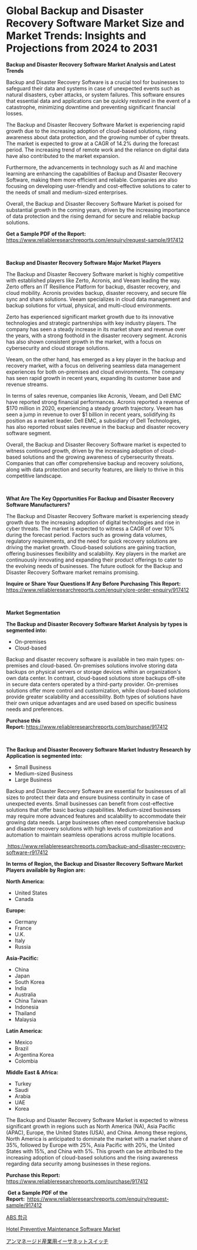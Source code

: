 <p><h1>Global Backup and Disaster Recovery Software Market Size and Market Trends: Insights and Projections from 2024 to 2031</h1></p><p><strong>Backup and Disaster Recovery Software Market Analysis and Latest Trends</strong></p>
<p><p>Backup and Disaster Recovery Software is a crucial tool for businesses to safeguard their data and systems in case of unexpected events such as natural disasters, cyber attacks, or system failures. This software ensures that essential data and applications can be quickly restored in the event of a catastrophe, minimizing downtime and preventing significant financial losses.</p><p>The Backup and Disaster Recovery Software Market is experiencing rapid growth due to the increasing adoption of cloud-based solutions, rising awareness about data protection, and the growing number of cyber threats. The market is expected to grow at a CAGR of 14.2% during the forecast period. The increasing trend of remote work and the reliance on digital data have also contributed to the market expansion.</p><p>Furthermore, the advancements in technology such as AI and machine learning are enhancing the capabilities of Backup and Disaster Recovery Software, making them more efficient and reliable. Companies are also focusing on developing user-friendly and cost-effective solutions to cater to the needs of small and medium-sized enterprises.</p><p>Overall, the Backup and Disaster Recovery Software Market is poised for substantial growth in the coming years, driven by the increasing importance of data protection and the rising demand for secure and reliable backup solutions.</p></p>
<p><strong>Get a Sample PDF of the Report:&nbsp;</strong> <a href="https://www.reliableresearchreports.com/enquiry/request-sample/917412">https://www.reliableresearchreports.com/enquiry/request-sample/917412</a></p>
<p>&nbsp;</p>
<p><strong>Backup and Disaster Recovery Software Major Market Players</strong></p>
<p><p>The Backup and Disaster Recovery Software market is highly competitive with established players like Zerto, Acronis, and Veeam leading the way. Zerto offers an IT Resilience Platform for backup, disaster recovery, and cloud mobility. Acronis provides backup, disaster recovery, and secure file sync and share solutions. Veeam specializes in cloud data management and backup solutions for virtual, physical, and multi-cloud environments.</p><p>Zerto has experienced significant market growth due to its innovative technologies and strategic partnerships with key industry players. The company has seen a steady increase in its market share and revenue over the years, with a strong foothold in the disaster recovery segment. Acronis has also shown consistent growth in the market, with a focus on cybersecurity and cloud storage solutions.</p><p>Veeam, on the other hand, has emerged as a key player in the backup and recovery market, with a focus on delivering seamless data management experiences for both on-premises and cloud environments. The company has seen rapid growth in recent years, expanding its customer base and revenue streams.</p><p>In terms of sales revenue, companies like Acronis, Veeam, and Dell EMC have reported strong financial performances. Acronis reported a revenue of $170 million in 2020, experiencing a steady growth trajectory. Veeam has seen a jump in revenue to over $1 billion in recent years, solidifying its position as a market leader. Dell EMC, a subsidiary of Dell Technologies, has also reported robust sales revenue in the backup and disaster recovery software segment.</p><p>Overall, the Backup and Disaster Recovery Software market is expected to witness continued growth, driven by the increasing adoption of cloud-based solutions and the growing awareness of cybersecurity threats. Companies that can offer comprehensive backup and recovery solutions, along with data protection and security features, are likely to thrive in this competitive landscape.</p></p>
<p>&nbsp;</p>
<p><strong>What Are The Key Opportunities For Backup and Disaster Recovery Software Manufacturers?</strong></p>
<p><p>The Backup and Disaster Recovery Software market is experiencing steady growth due to the increasing adoption of digital technologies and rise in cyber threats. The market is expected to witness a CAGR of over 10% during the forecast period. Factors such as growing data volumes, regulatory requirements, and the need for quick recovery solutions are driving the market growth. Cloud-based solutions are gaining traction, offering businesses flexibility and scalability. Key players in the market are continuously innovating and expanding their product offerings to cater to the evolving needs of businesses. The future outlook for the Backup and Disaster Recovery Software market remains promising.</p></p>
<p><strong>Inquire or Share Your Questions If Any Before Purchasing This Report:</strong> <a href="https://www.reliableresearchreports.com/enquiry/pre-order-enquiry/917412">https://www.reliableresearchreports.com/enquiry/pre-order-enquiry/917412</a></p>
<p>&nbsp;</p>
<p><strong>Market Segmentation</strong></p>
<p><strong>The Backup and Disaster Recovery Software Market Analysis by types is segmented into:</strong></p>
<p><ul><li>On-premises</li><li>Cloud-based</li></ul></p>
<p><p>Backup and disaster recovery software is available in two main types: on-premises and cloud-based. On-premises solutions involve storing data backups on physical servers or storage devices within an organization's own data center. In contrast, cloud-based solutions store backups off-site in secure data centers operated by a third-party provider. On-premises solutions offer more control and customization, while cloud-based solutions provide greater scalability and accessibility. Both types of solutions have their own unique advantages and are used based on specific business needs and preferences.</p></p>
<p><strong>Purchase this Report:&nbsp;</strong><a href="https://www.reliableresearchreports.com/purchase/917412">https://www.reliableresearchreports.com/purchase/917412</a></p>
<p>&nbsp;</p>
<p><strong>The Backup and Disaster Recovery Software Market Industry Research by Application is segmented into:</strong></p>
<p><ul><li>Small Business</li><li>Medium-sized Business</li><li>Large Business</li></ul></p>
<p><p>Backup and Disaster Recovery Software are essential for businesses of all sizes to protect their data and ensure business continuity in case of unexpected events. Small businesses can benefit from cost-effective solutions that offer basic backup capabilities. Medium-sized businesses may require more advanced features and scalability to accommodate their growing data needs. Large businesses often need comprehensive backup and disaster recovery solutions with high levels of customization and automation to maintain seamless operations across multiple locations.</p></p>
<p><a href="https://www.reliableresearchreports.com/backup-and-disaster-recovery-software-r917412">&nbsp;https://www.reliableresearchreports.com/backup-and-disaster-recovery-software-r917412</a></p>
<p><strong>In terms of Region, the Backup and Disaster Recovery Software Market Players available by Region are:</strong></p>
<p>
    <p> <strong> North America: </strong>
        <ul>
            <li>United States</li>
            <li>Canada</li>
        </ul>
        </p> 
    <p> <strong> Europe: </strong>
        <ul>
            <li>Germany</li>
            <li>France</li>
            <li>U.K.</li>
            <li>Italy</li>
            <li>Russia</li>
        </ul>
        </p> 
    <p> <strong> Asia-Pacific: </strong>
        <ul>
            <li>China</li>
            <li>Japan</li>
            <li>South Korea</li>
            <li>India</li>
            <li>Australia</li>
            <li>China Taiwan</li>
            <li>Indonesia</li>
            <li>Thailand</li>
            <li>Malaysia</li>
        </ul>
        </p> 
    <p> <strong> Latin America: </strong>
        <ul>
            <li>Mexico</li>
            <li>Brazil</li>
            <li>Argentina Korea</li>
            <li>Colombia</li>
        </ul>
        </p> 
    <p> <strong> Middle East & Africa: </strong>
        <ul>
            <li>Turkey</li>
            <li>Saudi</li>
            <li>Arabia</li>
            <li>UAE</li>
            <li>Korea</li>
        </ul>
    </p>
    </p>
<p><p>The Backup and Disaster Recovery Software Market is expected to witness significant growth in regions such as North America (NA), Asia Pacific (APAC), Europe, the United States (USA), and China. Among these regions, North America is anticipated to dominate the market with a market share of 35%, followed by Europe with 25%, Asia Pacific with 20%, the United States with 15%, and China with 5%. This growth can be attributed to the increasing adoption of cloud-based solutions and the rising awareness regarding data security among businesses in these regions.</p></p>
<p><strong>Purchase this Report: </strong><a href="https://www.reliableresearchreports.com/purchase/917412">https://www.reliableresearchreports.com/purchase/917412</a></p>
<p>&nbsp;<strong>Get a Sample PDF of the Report:&nbsp;&nbsp;</strong><a href="https://www.reliableresearchreports.com/enquiry/request-sample/917412">https://www.reliableresearchreports.com/enquiry/request-sample/917412</a></p>
<p><strong></strong></p>
<p><p><a href="https://github.com/hxzi07639916/Market-Research-Report-List-2/blob/main/349656948372.md">ABS 합금</a></p><p><a href="https://github.com/mabutironaldo/Market-Research-Report-List-4/blob/main/hotel-preventive-maintenance-software-market.md">Hotel Preventive Maintenance Software Market</a></p><p><a href="https://github.com/ihabdkwlxs948/Market-Research-Report-List-2/blob/main/434783152621.md">アンマネージド産業用イーサネットスイッチ</a></p></p>